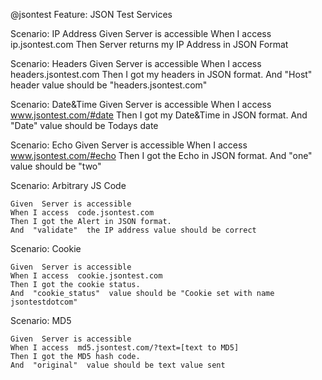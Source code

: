 @jsontest
Feature: JSON Test Services

  Scenario: IP Address
    Given Server is accessible
    When I access ip.jsontest.com
    Then Server returns my IP Address in JSON Format

  Scenario: Headers
    Given  Server is accessible
    When I access  headers.jsontest.com
    Then I got my headers in JSON format.
    And  "Host" header value should be "headers.jsontest.com"

  Scenario: Date&Time
    Given  Server is accessible
    When I access  www.jsontest.com/#date
    Then I got my Date&Time in JSON format.
    And  "Date"  value should be Todays date

  Scenario: Echo
    Given  Server is accessible
    When I access  www.jsontest.com/#echo
    Then I got the Echo in JSON format.
    And  "one"  value should be "two"



  Scenario: Arbitrary JS Code

    Given  Server is accessible
    When I access  code.jsontest.com
    Then I got the Alert in JSON format.
    And  "validate"  the IP address value should be correct

  Scenario: Cookie

    Given  Server is accessible
    When I access  cookie.jsontest.com
    Then I got the cookie status.
    And  "cookie_status"  value should be "Cookie set with name jsontestdotcom"

  Scenario: MD5

    Given  Server is accessible
    When I access  md5.jsontest.com/?text=[text to MD5]
    Then I got the MD5 hash code.
    And  "original"  value should be text value sent 

